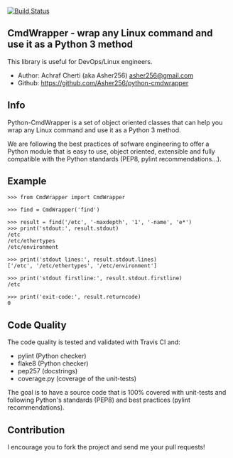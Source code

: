 [![Build Status](https://travis-ci.org/Asher256/python-cmdwrapper.svg?branch=master)](https://travis-ci.org/Asher256/python-cmdwrapper)

## CmdWrapper - wrap any Linux command and use it as a Python 3 method

This library is useful for DevOps/Linux engineers.

- Author: Achraf Cherti (aka Asher256) <asher256@gmail.com>
- Github: https://github.com/Asher256/python-cmdwrapper

## Info

Python-CmdWrapper is a set of object oriented classes that can help you wrap any Linux
command and use it as a Python 3 method.

We are following the best practices of sofware engineering to offer a Python
module that is easy to use, object oriented, extensible and fully compatible
with the Python standards (PEP8, pylint recommendations...).

## Example
```
>>> from CmdWrapper import CmdWrapper

>>> find = CmdWrapper('find')

>>> result = find('/etc', '-maxdepth', '1', '-name', 'e*')
>>> print('stdout:', result.stdout)
/etc
/etc/ethertypes
/etc/environment

>>> print('stdout lines:', result.stdout.lines)
['/etc', '/etc/ethertypes', '/etc/environment']

>>> print('stdout firstline:', result.stdout.firstline)
/etc

>>> print('exit-code:', result.returncode)
0

```

## Code Quality
The code quality is tested and validated with Travis CI and:
- pylint (Python checker)
- flake8 (Python checker)
- pep257 (docstrings)
- coverage.py (coverage of the unit-tests)

The goal is to have a source code that is 100% covered with unit-tests and
following Python's standards (PEP8) and best practices (pylint recommendations).

## Contribution

I encourage you to fork the project and send me your pull requests!
